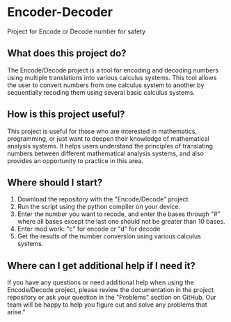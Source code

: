 # Encoder-Decoder
Project for Encode or Decode number for safety

## What does this project do?

The Encode/Decode project is a tool for encoding and decoding numbers using multiple translations into various calculus systems. This tool allows the user to convert numbers from one calculus system to another by sequentially recoding them using several basic calculus systems.

## How is this project useful?

This project is useful for those who are interested in mathematics, programming, or just want to deepen their knowledge of mathematical analysis systems. It helps users understand the principles of translating numbers between different mathematical analysis systems, and also provides an opportunity to practice in this area.

## Where should I start?

1. Download the repository with the "Encode/Decode" project.
2. Run the script using the python compiler on your device.
3. Enter the number you want to recode, and enter the bases through "#" where all bases except the last one should not be greater than 10 bases.
4. Enter mod work: "c" for encode or "d" for decode
5. Get the results of the number conversion using various calculus systems.

## Where can I get additional help if I need it?

If you have any questions or need additional help when using the Encode/Decode project, please review the documentation in the project repository or ask your question in the "Problems" section on GitHub. Our team will be happy to help you figure out and solve any problems that arise."
